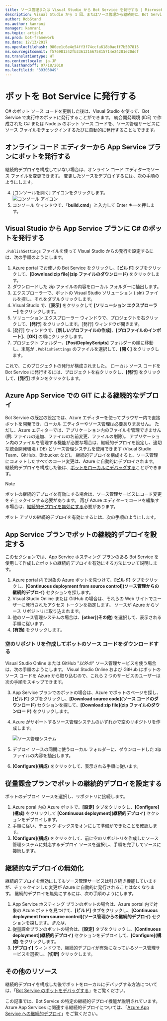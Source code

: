 ```yaml
---
title: ソース管理または Visual Studio から Bot Service を発行する | Microsoft Docs
description: Visual Studio から 1 回、またはソース管理から継続的に、Bot Service のボットを発行する方法について説明します。
author: RobStand
ms.author: kamrani
manager: kamrani
ms.topic: article
ms.prod: bot-framework
ms.date: 12/13/2017
ms.openlocfilehash: 980ee1c6e4e54ff3f74ccfa618b0aeff7b507815
ms.sourcegitcommit: f576981342fb3361216675815714e24281e20ddf
ms.translationtype: HT
ms.contentlocale: ja-JP
ms.lasthandoff: 07/18/2018
ms.locfileid: "39303049"
---
```

# <a name="publish-a-bot-to-bot-service"></a>ボットを Bot Service に発行する

C# のボット ソース コードを更新した後は、Visual Studio を使って、Bot Service で実行中のボットに発行することができます。 統合開発環境 (IDE) で作成された C# または Node.js のボット ソース コードを、ソース管理サービスにソース ファイルをチェックインするたびに自動的に発行することもできます。


## <a name="publish-a-bot-on-app-service-plan-from-the-online-code-editor"></a>オンライン コード エディターから App Service プランにボットを発行する

継続的デプロイを構成していない場合は、オンライン コード エディターでソース ファイルを変更できます。 変更したソースをデプロイするには、次の手順のようにします。

4. [コンソールを開く] アイコンをクリックします。  
    ![コンソール アイコン](~/media/azure-bot-service-console-icon.png)
2. コンソール ウィンドウで、「**build.cmd**」と入力して Enter キーを押します。


## <a name="publish-c-bot-on-app-service-plan-from-visual-studio"></a>Visual Studio から App Service プランに C# のボットを発行する 

`.PublishSettings` ファイルを使って Visual Studio からの発行を設定するには、次の手順のようにします。

1. Azure portal でお使いの Bot Service をクリックし、**[ビルド]** タブをクリックして、**[Download zip file]\(zip ファイルのダウンロード\)** をクリックします。
3. ダウンロードした zip ファイルの内容をローカル フォルダーに抽出します。
4. エクスプローラーで、ボットの Visual Studio ソリューション (.sln) ファイルを探し、それをダブルクリックします。
4. Visual Studio で、**[表示]** をクリックして **[ソリューション エクスプローラー]** をクリックします。
5. ソリューション エクスプローラー ウィンドウで、プロジェクトを右クリックして、**[発行]** をクリックします。[発行] ウィンドウが開きます。 
6. [発行] ウィンドウで、**[新しいプロファイルの作成]**、**[プロファイルのインポート]**、**[OK]** の順にクリックします。
7. プロジェクト フォルダー、**[PostDeployScripts]** フォルダーの順に移動し、末尾が `.PublishSettings` のファイルを選択して、**[開く]** をクリックします。

これで、このプロジェクトの発行が構成されました。 ローカル ソース コードを Bot Service に発行するには、プロジェクトを右クリックし、**[発行]** をクリックして、**[発行]** ボタンをクリックします。 

## <a name="set-up-continuous-deployment"></a>Azure App Service での GIT による継続的なデプロイ

Bot Service の既定の設定では、Azure エディターを使ってブラウザー内で直接ボットを開発でき、ローカル エディターやソース管理は必要ありまあせん。 ただし、Azure エディターでは、アプリケーション内のファイルを管理できません (例: ファイルの追加、ファイルの名前変更、ファイルの削除)。 アプリケーション内のファイルを管理する機能が必要な場合は、継続的デプロイを設定し、適切な統合開発環境 (IDE) とソース管理システムを使用できます (Visual Studio Team、GitHub、Bitbucket など)。 継続的デプロイを構成すると、ソース管理にコミットしたすべてのコード変更は、Azure に自動的にデプロイされます。 継続的デプロイを構成した後は、[ボットをローカルにデバッグする](bot-service-debug-bot.md)ことができます。

> [!NOTE]
> ボットの継続的デプロイを有効にする場合は、ソース管理サービスにコード変更をチェックインする必要があります。 再び Azure エディターでコードを編集する場合は、[継続的デプロイを無効にする](#disable-continuous-deployment)必要があります。

ボット アプリの継続的デプロイを有効にするには、次の手順のようにします。

## <a name="set-up-continuous-deployment-for-a-bot-on-an-app-service-plan"></a>App Service プランでボットの継続的デプロイを設定する

このセクションでは、App Service ホスティング プランのある Bot Service を使用して作成したボットの継続的デプロイを有効にする方法について説明します。

1. Azure portal 内で対象の Azure ボットを見つけて、**[ビルド]** タブをクリックし、**[Continuous deployment from source control]\(ソース管理からの継続的デプロイ\)** セクションを探します。
2. Visual Studio Online または GitHub の場合は、それらの Web サイトでユーザーに発行されたアクセス トークンを指定します。 ソースが Azure からソース リポジトリに取り込まれます。
3. 他のソース管理システムの場合は、**[other]\(その他\)** を選択して、表示される手順に従います。 
3. **[有効]** をクリックします。  

### <a name="create-an-empty-repository-and-download-bot-source-code"></a>空のリポジトリを作成してボットのソース コードをダウンロードする

Visual Studio Online または GitHub "*以外の*" ソース管理サービスを使う場合は、次の手順のようにします。 Visual Studio Online および GitHub はボットのソース コードを Azure から取り込むので、これら 2 つのサービスのユーザーは次の手順をスキップできます。

3. App Service プランでのボットの場合は、Azure でボットのページを探し、**[ビルド]** タブをクリックし、**[Download source code]\(ソース コードのダウンロード\)** セクションを探して、**[Download zip file]\(zip ファイルのダウンロード\)** をクリックします。
1. Azure がサポートするソース管理システムのいずれかで空のリポジトリを作成します。

    ![ソース管理システム](~/media/continuous-integration-sourcecontrolsystem.png)

3. デプロイ ソースの同期に使うローカル フォルダーに、ダウンロードした zip ファイルの内容を抽出します。
4. **[Configure]\(構成\)** をクリックして、表示される手順に従います。 

## <a name="set-up-continuous-deployment-for-a-bot-on-a-consumption-plan"></a>従量課金プランでボットの継続的デプロイを設定する 

ボットのデプロイ ソースを選択し、リポジトリに接続します。 

1. Azure poral 内の Azure ボットで、**[設定]** タブをクリックし、**[Configure]\(構成\)** をクリックして **[Continuous deployment]\(継続的デプロイ\)** セクションをデプロイします。  
2. 手順に従い、チェック ボックスをオンにして準備ができたことを確認します。 
3. **[Configure]\(構成\)** をクリックして、前に空のリポジトリを作成したソース管理システムに対応するデプロイ ソースを選択し、手順を完了してソースに接続します。   


## <a name="disable-continuous-deployment"></a>継続的なデプロイの無効化 

継続的デプロイを無効にしてもソース管理サービスは引き続き機能していますが、チェックインした変更が Azure に自動的に発行されることはなくなります。 継続的デプロイを無効にするには、次の手順のようにします。

1. App Service ホスティング プランのボットの場合は、Azure portal 内で対象の Azure ボットを見つけて、**[ビルド]** タブをクリックし、**[Continuous deployment from source control]\(ソース管理からの継続的デプロイ\)** セクションを探します。*または、* 
2. 従量課金プランのボットの場合は、**[設定]** タブをクリックし、**[Continuous deployment]\(継続的デプロイ\)** セクションをデプロイして、**[Configure]\(構成\)** をクリックします。
3. **[デプロイ]** ウィンドウで、継続的デプロイが有効になっているソース管理サービスを選択し、**[切断]** クリックします。  


## <a name="additional-resources"></a>その他のリソース

継続的デプロイを構成した後でボットをローカルにデバッグする方法については、「[Bot Service のボットをデバッグする](bot-service-debug-bot.md)」をご覧ください。

この記事では、Bot Service の特定の継続的デプロイ機能が説明されています。 Azure App Services に関連する継続的デプロイについては、「<a href="https://azure.microsoft.com/en-us/documentation/articles/app-service-continuous-deployment/" target="_blank">Azure App Service への継続的デプロイ</a>」をご覧ください。
